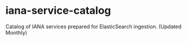# iana-service-catalog
Catalog of IANA services prepared for ElasticSearch ingestion. (Updated Monthly)
